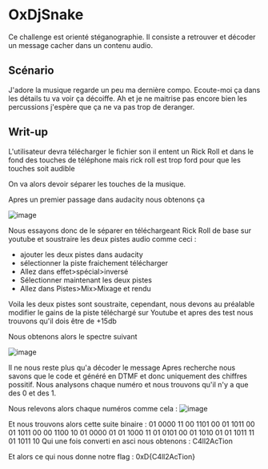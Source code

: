 # OxDjSnake
Ce challenge est orienté stéganographie. Il consiste a retrouver et décoder un message cacher dans un contenu audio.

## Scénario

J'adore la musique regarde un peu ma dernière compo. Ecoute-moi ça dans les détails tu va voir ça décoiffe. Ah et je ne maitrise pas encore bien les percussions j'espère que ça ne va pas trop de deranger.

## Writ-up
L'utilisateur devra télécharger le fichier son il entent un Rick Roll et dans le fond des touches de téléphone mais rick roll est trop ford pour que les touches soit audible 

On va alors devoir séparer les touches de la musique.

Apres un premier passage dans audacity nous obtenons ça 

![image](https://user-images.githubusercontent.com/85285247/232776624-6fda6c04-b4ac-4976-8f60-8cdf26d4c7d5.png)

Nous essayons donc de le séparer en téléchargeant Rick Roll de base sur youtube et soustraire les deux pistes audio comme ceci :
- ajouter les deux pistes dans audacity 
- sélectionner la piste fraichement télécharger 
- Allez dans effet>spécial>inversé 
- Sélectionner maintenant les deux pistes 
- Allez dans Pistes>Mix>Mixage et rendu 

Voila les deux pistes sont soustraite, cependant, nous devons au préalable modifier le gains de la piste téléchargé sur Youtube et apres des test nous trouvons qu'il dois être de +15db 

Nous obtenons alors le spectre suivant

![image](https://user-images.githubusercontent.com/85285247/232773543-f1c8dd59-a9aa-4ca1-859d-daca736c6eb8.png)

Il ne nous reste plus qu'a décoder le message 
Apres recherche nous savons que le code et généré en DTMF et donc uniquement des chiffres possitif.
Nous analysons chaque numéro et nous trouvons qu'il n'y a que des 0 et des 1.

Nous relevons alors chaque numéros comme cela :
![image](https://user-images.githubusercontent.com/85285247/232788607-8fcdc2f1-67ce-49d3-a5a2-3b5144119705.png)

Et nous trouvons alors cette suite binaire : 01 0000 11 00 1101 00 01 1011 00 01 1011 00 00 1100 10 01 0000 01 01 1000 11 01 0101 00 01 1010 01 01 1011 11 01 1011 10 
Qui une fois converti en asci nous obtenons : C4ll2AcTion

Et alors ce qui nous donne notre flag : 0xD{C4ll2AcTion}

